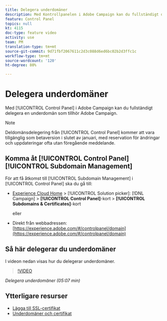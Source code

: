 ```yaml
---
title: Delegera underdomäner
description: Med Kontrollpanelen i Adobe Campaign kan du fullständigt delegera en underdomän som tillhör Adobe Campaign. Följ stegen nedan för att göra detta.
feature: Control Panel
topics: null
kt: 4115
doc-type: feature video
activity: use
team: PM
translation-type: tm+mt
source-git-commit: 9d71fbf2067611c2d3c088d6ed6bc02b2d3ffc1c
workflow-type: tm+mt
source-wordcount: '120'
ht-degree: 80%

---
```



# Delegera underdomäner

Med [!UICONTROL Control Panel] i Adobe Campaign kan du fullständigt delegera en underdomän som tillhör Adobe Campaign.

>[!NOTE]
>
>Deldomänsdelegering från [!UICONTROL Control Panel] kommer att vara tillgänglig som betaversion i slutet av januari, med reservation för ändringar och uppdateringar ofta utan föregående meddelande.

## Komma åt [!UICONTROL Control Panel] [!UICONTROL Subdomain Management]

För att få åtkomst till [!UICONTROL Subdomain Management] i [!UICONTROL Control Panel] ska du gå till:

* [Experience Cloud Home](https://experience.adobe.com/#/home) > [!UICONTROL Solution picker]: [!DNL Campaign] > **[!UICONTROL Control Panel]**-kort > **[!UICONTROL Subdomains & Certificates]**-kort

   eller
* Direkt från webbadressen: [https://experience.adobe.com/#/controlpanel/domain](https://experience.adobe.com/#/controlpanel/domain)

## Så här delegerar du underdomäner

I videon nedan visas hur du delegerar underdomäner.

>[!VIDEO](https://video.tv.adobe.com/v/31390?quality=12)

*Delegera underdomäner (05:07 min)*

## Ytterligare resurser

* [Lägga till SSL-certifikat](/help/administrating/control-panel/adding-ssl-certificates.md)
* [Underdomäner och certifikat](https://docs.adobe.com/content/help/sv-SE/control-panel/using/subdomains-and-certificates/renewing-subdomain-certificate.html)
